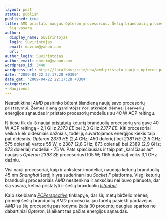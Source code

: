 ```yaml
---
layout: post
status: publish
published: true
title: AMD pristato naujus Opteron procesorius. Šešių branduolių procesoriai pasirodys
  šią vasarą
author:
  display_name: Suvirintojas
  login: Suvirintojas
  email: dovrim@yahoo.com
  url: ''
author_login: Suvirintojas
author_email: dovrim@yahoo.com
wordpress_id: 3440
wordpress_url: http://localhost/site/new/amd_pristato_naujus_opteron_procesorius_sesiu_branduoliu_procesoriai_pasirodys_sia_vasara/
date: '2009-04-22 22:17:28 +0300'
date_gmt: '2009-04-22 22:17:28 +0300'
categories:
- Naujienos
---
```

<p>Neatsitiktinai <i>AMD</i> pasirinko būtent šiandieną naujų savo procesorių pristatymui. Žemės dieną gamintojas nori atkreipti dėmesį į serverių energijos sąnaudas ir pristato procesorių modelius su 40 W ACP reitingu.</p>
<p>Iš tiesų tik du iš naujai <a class="ns" href="http://www.amd.com/us-en/Corporate/VirtualPressRoom/0,,51_104_543_15944~131087,00.html">pristatytų</a> keturių branduolių procesorių yra gavę 40 W ACP reitingą - 2,1 GHz <i>2373 EE</i> bei 2,3 GHz <i>2377 EE</i>. Kiti procesoriai veikia kiek didesniais dažniais, todėl jų suvartojamos energijos kiekis taip pat didesnis. <i>Opteron 2379 HE</i> (2,4 GHz; 450 dolerių) bei <i>2381 HE</i> (2,5 GHz; 575 doleriai) vartos 55 W, o 2387 (2,8 GHz; 873 doleriai) bei 2389 (2,9 GHz; 873 doleriai) modeliai - 75 W. Pats sparčiausias ir taip pat „karščiausias“ naujasis <i>Opteron 2393 SE</i> procesorius (105 W; 1165 doleriai) veiks 3,1 GHz dažniu.</p>
<p>Visi nauji procesoriai, kaip ir ankstesni modeliai, naudoja keturių branduolių 45 nm <i>Shanghai</i> šerdį ir yra suderinami su <i>Socket F</i> platforma. Visgi keturių branduolių procesoriais <i>AMD</i> nesitenkina ir anksčiau nei buvo planuota, dar šią vasarą, ketina pristatyti ir šešių branduolių <a class="ns" href="http://www.technews.lt/tekstas/AMD_pademonstravo_sesiu_branduoliu_procesoriu.html;;"><i>Istanbul</i></a>.</p>
<p>Kaip skelbiama <a class="ns" href="http://www.pcper.com/#NewsID-7062"><i>PCPerspective</i></a> tinklapyje, dar šių metų birželio mėnesį pirmieji šešių branduolių <i>AMD</i> procesoriai jau turėtų pasiekti pardavėjus. <i>AMD</i> su šių procesorių pasirodymu žada 30 procentų daugiau spartos nei dabartiniai <i>Opteron</i>, išlaikant tas pačias energijos sąnaudas.</p>
